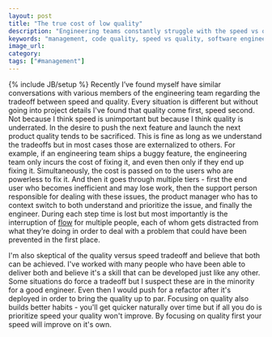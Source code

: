 ```yaml
---
layout: post
title: "The true cost of low quality"
description: "Engineering teams constantly struggle with the speed vs quality tradeoff. I think both should be achievable but if they're not then quality should be prioritized."
keywords: "management, code quality, speed vs quality, software engineering"
image_url:
category:
tags: ["#management"]
---
```

{% include JB/setup %}
Recently I’ve found myself have similar conversations with various members of the engineering team regarding the tradeoff between speed and quality. Every situation is different but without going into project details I've found that quality come first, speed second. Not because I think speed is unimportant but because I think quality is underrated. In the desire to push the next feature and launch the next product quality tends to be sacrificed. This is fine as long as we understand the tradeoffs but in most cases those are externalized to others. For example, if an engineering team ships a buggy feature, the engineering team only incurs the cost of fixing it, and even then only if they end up fixing it. Simultaneously, the cost is passed on to the users who are powerless to fix it. And then it goes through multiple tiers - first the end user who becomes inefficient and may lose work, then the support person responsible for dealing with these issues, the product manager who has to context switch to both understand and prioritize the issue, and finally the engineer. During each step time is lost but most importantly is the interruption of [flow](https://en.wikipedia.org/wiki/Flow_%28psychology%29) for multiple people, each of whom gets distracted from what they’re doing in order to deal with a problem that could have been prevented in the first place.

I'm also skeptical of the quality versus speed tradeoff and believe that both can be achieved. I've worked with many people who have been able to deliver both and believe it's a skill that can be developed just like any other. Some situations do force a tradeoff but I suspect these are in the minority for a good engineer. Even then I would push for a refactor after it's deployed in order to bring the quality up to par. Focusing on quality also builds better habits - you'll get quicker naturally over time but if all you do is prioritize speed your quality won't improve. By focusing on quality first your speed will improve on it's own.